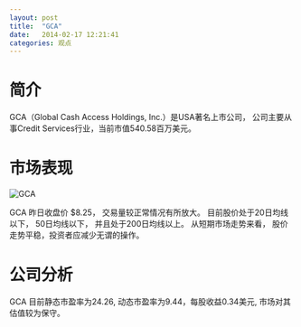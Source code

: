 ```yaml
---
layout: post
title:  "GCA"
date:   2014-02-17 12:21:41
categories: 观点
---
```


# 简介
GCA（Global Cash Access Holdings, Inc.）是USA著名上市公司，
公司主要从事Credit Services行业，当前市值540.58百万美元。

# 市场表现

![GCA](http://finviz.com/chart.ashx?t=GCA&ty=c&ta=1&p=d&s=l)

GCA 昨日收盘价 $8.25，
交易量较正常情况有所放大。
目前股价处于20日均线以下，
50日均线以下，
并且处于200日均线以上。
从短期市场走势来看，
股价走势平稳，投资者应减少无谓的操作。

# 公司分析
GCA 目前静态市盈率为24.26, 动态市盈率为9.44，每股收益0.34美元,
市场对其估值较为保守。
